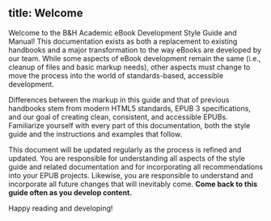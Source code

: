 title: Welcome
---

Welcome to the B&H Academic eBook Development Style Guide and Manual! This documentation exists as both a replacement to existing handbooks and a major transformation to the way eBooks are developed by our team. While some aspects of eBook development remain the same (i.e., cleanup of files and basic markup needs), other aspects must change to move the process into the world of standards-based, accessible development.

Differences between the markup in this guide and that of previous handbooks stem from modern HTML5 standards, EPUB 3 specifications, and our goal of creating clean, consistent, and accessible EPUBs. Familiarize yourself with every part of this documentation, both the style guide and the instructions and examples that follow.

This document will be updated regularly as the process is refined and updated. You are responsible for understanding all aspects of the style guide and related documentation and for incorporating all recommendations into your EPUB projects. Likewise, you are responsible to understand and incorporate all future changes that will inevitably come. **Come back to this guide often as you develop content.**

Happy reading and developing!